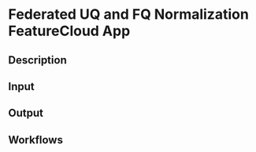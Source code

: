 # Federated UQ and FQ Normalization FeatureCloud App

## Description

## Input

## Output

## Workflows
